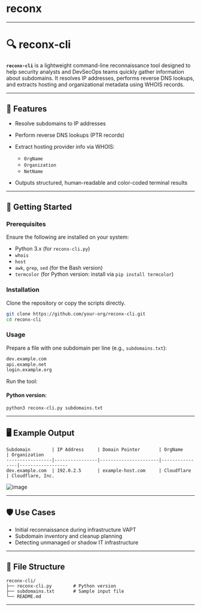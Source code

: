 # reconx
---

# 🔍 reconx-cli

**`reconx-cli`** is a lightweight command-line reconnaissance tool designed to help security analysts and DevSecOps teams quickly gather information about subdomains. It resolves IP addresses, performs reverse DNS lookups, and extracts hosting and organizational metadata using WHOIS records.

---

## 🧩 Features

* Resolve subdomains to IP addresses
* Perform reverse DNS lookups (PTR records)
* Extract hosting provider info via WHOIS:

  * `OrgName`
  * `Organization`
  * `NetName`
* Outputs structured, human-readable and color-coded terminal results

---

## 🚀 Getting Started

### Prerequisites

Ensure the following are installed on your system:

* Python 3.x (for `reconx-cli.py`)
* `whois`
* `host`
* `awk`, `grep`, `sed` (for the Bash version)
* `termcolor` (for Python version: install via `pip install termcolor`)

### Installation

Clone the repository or copy the scripts directly.

```bash
git clone https://github.com/your-org/reconx-cli.git
cd reconx-cli
```

### Usage

Prepare a file with one subdomain per line (e.g., `subdomains.txt`):

```txt
dev.example.com
api.example.net
login.example.org
```

Run the tool:

#### Python version:

```bash
python3 reconx-cli.py subdomains.txt
```

---

## 🖥️ Example Output

```
Subdomain        | IP Address     | Domain Pointer       | OrgName        | Organization
-----------------|----------------|----------------------|----------------|------------------
dev.example.com  | 192.0.2.5      | example-host.com     | Cloudflare     | Cloudflare, Inc.
```

![image](https://github.com/user-attachments/assets/a0195bf4-8ed2-4c4f-bdde-93871ab2d122)

---

## 🛡 Use Cases

* Initial reconnaissance during infrastructure VAPT
* Subdomain inventory and cleanup planning
* Detecting unmanaged or shadow IT infrastructure

---

## 📁 File Structure

```
reconx-cli/
├── reconx-cli.py        # Python version
├── subdomains.txt       # Sample input file
└── README.md
```

---
